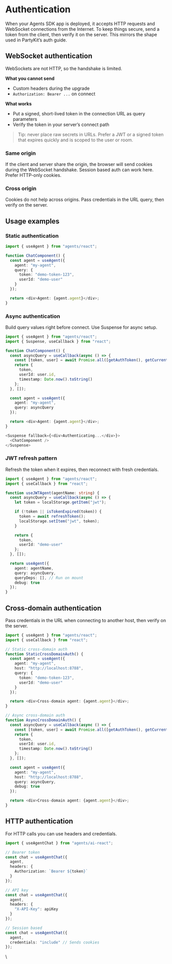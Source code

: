 # Authentication

When your Agents SDK app is deployed, it accepts HTTP requests and WebSocket connections from the Internet.
To keep things secure, send a token from the client, then verify it on the server. This mirrors the shape used in PartyKit’s auth guide.

## WebSocket authentication

WebSockets are not HTTP, so the handshake is limited.

**What you cannot send**

- Custom headers during the upgrade
- `Authorization: Bearer ...` on connect

**What works**

- Put a signed, short-lived token in the connection URL as query parameters
- Verify the token in your server’s connect path

> Tip: never place raw secrets in URLs. Prefer a JWT or a signed token that expires quickly and is scoped to the user or room.

### Same origin

If the client and server share the origin, the browser will send cookies during the WebSocket handshake. Session based auth can work here. Prefer HTTP-only cookies.

### Cross origin

Cookies do not help across origins. Pass credentials in the URL query, then verify on the server.

## Usage examples

### Static authentication

```ts
import { useAgent } from "agents/react";

function ChatComponent() {
  const agent = useAgent({
    agent: "my-agent",
    query: {
      token: "demo-token-123",
      userId: "demo-user"
    }
  });

  return <div>Agent: {agent.agent}</div>;
}
```

### Async authentication

Build query values right before connect. Use Suspense for async setup.

```ts
import { useAgent } from "agents/react";
import { Suspense, useCallback } from "react";

function ChatComponent() {
  const asyncQuery = useCallback(async () => {
    const [token, user] = await Promise.all([getAuthToken(), getCurrentUser()]);
    return {
      token,
      userId: user.id,
      timestamp: Date.now().toString()
    };
  }, []);

  const agent = useAgent({
    agent: "my-agent",
    query: asyncQuery
  });

  return <div>Agent: {agent.agent}</div>;
}

<Suspense fallback={<div>Authenticating...</div>}>
  <ChatComponent />
</Suspense>
```

### JWT refresh pattern

Refresh the token when it expires, then reconnect with fresh credentials.

```ts
import { useAgent } from "agents/react";
import { useCallback } from "react";

function useJWTAgent(agentName: string) {
  const asyncQuery = useCallback(async () => {
    let token = localStorage.getItem("jwt");

    if (!token || isTokenExpired(token)) {
      token = await refreshToken();
      localStorage.setItem("jwt", token);
    }

    return {
      token,
      userId: "demo-user"
    };
  }, []);

  return useAgent({
    agent: agentName,
    query: asyncQuery,
    queryDeps: [], // Run on mount
    debug: true
  });
}
```

## Cross-domain authentication

Pass credentials in the URL when connecting to another host, then verify on the server.

```ts
import { useAgent } from "agents/react";
import { useCallback } from "react";

// Static cross-domain auth
function StaticCrossDomainAuth() {
  const agent = useAgent({
    agent: "my-agent",
    host: "http://localhost:8788",
    query: {
      token: "demo-token-123",
      userId: "demo-user"
    }
  });

  return <div>Cross-domain agent: {agent.agent}</div>;
}

// Async cross-domain auth
function AsyncCrossDomainAuth() {
  const asyncQuery = useCallback(async () => {
    const [token, user] = await Promise.all([getAuthToken(), getCurrentUser()]);
    return {
      token,
      userId: user.id,
      timestamp: Date.now().toString()
    };
  }, []);

  const agent = useAgent({
    agent: "my-agent",
    host: "http://localhost:8788",
    query: asyncQuery,
    debug: true
  });

  return <div>Cross-domain agent: {agent.agent}</div>;
}
```

## HTTP authentication

For HTTP calls you can use headers and credentials.

```ts
import { useAgentChat } from "agents/ai-react";

// Bearer token
const chat = useAgentChat({
  agent,
  headers: {
    Authorization: `Bearer ${token}`
  }
});

// API key
const chat = useAgentChat({
  agent,
  headers: {
    "X-API-Key": apiKey
  }
});

// Session based
const chat = useAgentChat({
  agent,
  credentials: "include" // Sends cookies
});
```

\
